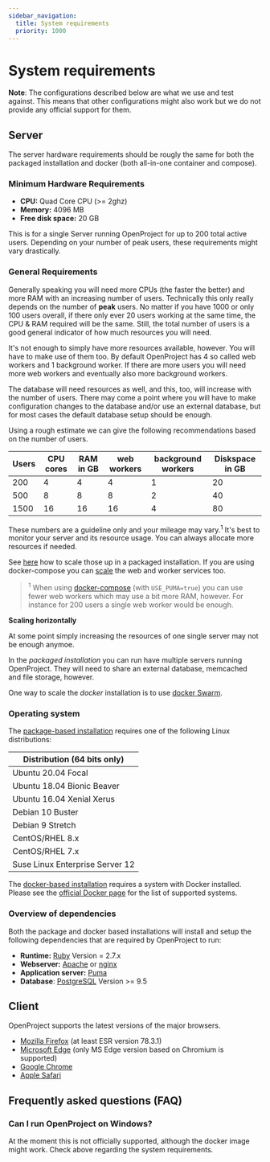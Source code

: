 ```yaml
---
sidebar_navigation:
  title: System requirements
  priority: 1000
---
```


# System requirements

__Note__: The configurations described below are what we use and test against.
This means that other configurations might also work but we do not
provide any official support for them.

## Server

The server hardware requirements should be rougly the same for both the packaged installation and docker (both all-in-one container and compose).

### Minimum Hardware Requirements

* __CPU:__ Quad Core CPU (>= 2ghz)
* __Memory:__ 4096 MB
* __Free disk space:__ 20 GB

This is for a single Server running OpenProject for up to 200 total active users. Depending on your number of peak users, these requirements might vary drastically.

### General Requirements

Generally speaking you will need more CPUs (the faster the better) and more RAM with an increasing number of users.
Technically this only really depends on the number of __peak__ users. No matter if you have 1000 or only 100 users overall, if there only ever 20 users working at the same time, the CPU & RAM required will be the same.
Still, the total number of users is a good general indicator of how much resources you will need.

It's not enough to simply have more resources available, however. You will have to make use of them too.
By default OpenProject has 4 so called web workers and 1 background worker.
If there are more users you will need more web workers and eventually also more background workers.

The database will need resources as well, and this, too, will increase with the number of users.
There may come a point where you will have to make configuration changes to the database and/or use an external database, but for most cases the default database setup should be enough.

Using a rough estimate we can give the following recommendations based on the number of users.

| Users | CPU cores | RAM in GB  | web workers | background workers | Diskspace in GB |
|-------|-----------|------------|-------------|--------------------|-----------------|
| 200   | 4         | 4          | 4           | 1                  | 20              |
| 500   | 8         | 8          | 8           | 2                  | 40              |
| 1500  | 16        | 16         | 16          | 4                  | 80              |

These numbers are a guideline only and your mileage may vary.<sup>1</sup>
It's best to monitor your server and its resource usage. You can always allocate more resources if needed.

See [here](/installation-and-operations/operation/control/#scaling-the-number-of-web-workers) how to scale those up in a packaged installation. If you are using docker-compose you can [scale](https://docs.docker.com/compose/reference/scale/) the web and worker services too.

> <sup>1</sup> When using [docker-compose](https://github.com/opf/openproject-deploy/tree/stable/11/compose) (with `USE_PUMA=true`) you can use fewer web workers which may use a bit more RAM, however. For instance for 200 users a single web worker would be enough.

**Scaling horizontally**

At some point simply increasing the resources of one single server may not be enough anymoe.

In the _packaged installation_ you can run have multiple servers running OpenProject. They will need to share an external database, memcached and file storage, however.

One way to scale the _docker_ installation is to use [docker Swarm](/installation-and-operations/installation/docker/#docker-swarm).

### Operating system

The [package-based installation](../installation/packaged) requires one of the following Linux distributions:

| Distribution (**64 bits only**) |
| ------------------------------- |
| Ubuntu 20.04 Focal              |
| Ubuntu 18.04 Bionic Beaver      |
| Ubuntu 16.04 Xenial Xerus       |
| Debian 10 Buster                |
| Debian 9 Stretch                |
| CentOS/RHEL 8.x                 |
| CentOS/RHEL 7.x                 |
| Suse Linux Enterprise Server 12 |

The [docker-based installation](../installation/docker) requires a system with Docker installed. Please see the [official Docker page](https://docs.docker.com/install/) for the list of supported systems.

### Overview of dependencies

Both the package and docker based installations will install and setup the following dependencies that are required by OpenProject to run:

* __Runtime:__ [Ruby](https://www.ruby-lang.org/en/) Version = 2.7.x
* __Webserver:__ [Apache](http://httpd.apache.org/)
  or [nginx](http://nginx.org/en/docs/)
* __Application server:__ [Puma](https://puma.io/)
* __Database__: [PostgreSQL](http://www.postgresql.org/) Version >= 9.5

## Client

OpenProject supports the latest versions of the major browsers. 

* [Mozilla Firefox](https://www.mozilla.org/en-US/firefox/products/) (at least ESR version 78.3.1)
* [Microsoft Edge](https://www.microsoft.com/de-de/windows/microsoft-edge) (only MS Edge version based on Chromium is supported)
* [Google Chrome](https://www.google.com/chrome/browser/desktop/)
* [Apple Safari](https://www.apple.com/safari/)

## Frequently asked questions (FAQ)

### Can I run OpenProject on Windows?

At the moment this is not officially supported, although the docker image might work. Check above regarding the system requirements.
